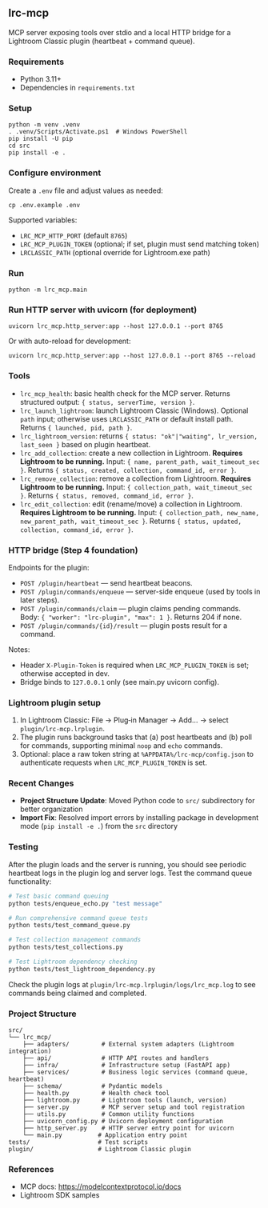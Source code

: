 ## lrc-mcp

MCP server exposing tools over stdio and a local HTTP bridge for a Lightroom Classic plugin (heartbeat + command queue).

### Requirements
- Python 3.11+
- Dependencies in `requirements.txt`

### Setup
```
python -m venv .venv
. .venv/Scripts/Activate.ps1  # Windows PowerShell
pip install -U pip
cd src
pip install -e .
```

### Configure environment
Create a `.env` file and adjust values as needed:
```
cp .env.example .env
```
Supported variables:
- `LRC_MCP_HTTP_PORT` (default `8765`)
- `LRC_MCP_PLUGIN_TOKEN` (optional; if set, plugin must send matching token)
- `LRCLASSIC_PATH` (optional override for Lightroom.exe path)

### Run
```
python -m lrc_mcp.main
```

### Run HTTP server with uvicorn (for deployment)
```
uvicorn lrc_mcp.http_server:app --host 127.0.0.1 --port 8765
```

Or with auto-reload for development:
```
uvicorn lrc_mcp.http_server:app --host 127.0.0.1 --port 8765 --reload
```

### Tools
- `lrc_mcp_health`: basic health check for the MCP server. Returns structured output: `{ status, serverTime, version }`.
- `lrc_launch_lightroom`: launch Lightroom Classic (Windows). Optional `path` input; otherwise uses `LRCLASSIC_PATH` or default install path. Returns `{ launched, pid, path }`.
- `lrc_lightroom_version`: returns `{ status: "ok"|"waiting", lr_version, last_seen }` based on plugin heartbeat.
- `lrc_add_collection`: create a new collection in Lightroom. **Requires Lightroom to be running.** Input: `{ name, parent_path, wait_timeout_sec }`. Returns `{ status, created, collection, command_id, error }`.
- `lrc_remove_collection`: remove a collection from Lightroom. **Requires Lightroom to be running.** Input: `{ collection_path, wait_timeout_sec }`. Returns `{ status, removed, command_id, error }`.
- `lrc_edit_collection`: edit (rename/move) a collection in Lightroom. **Requires Lightroom to be running.** Input: `{ collection_path, new_name, new_parent_path, wait_timeout_sec }`. Returns `{ status, updated, collection, command_id, error }`.

### HTTP bridge (Step 4 foundation)
Endpoints for the plugin:
- `POST /plugin/heartbeat` — send heartbeat beacons.
- `POST /plugin/commands/enqueue` — server-side enqueue (used by tools in later steps).
- `POST /plugin/commands/claim` — plugin claims pending commands. Body: `{ "worker": "lrc-plugin", "max": 1 }`. Returns 204 if none.
- `POST /plugin/commands/{id}/result` — plugin posts result for a command.

Notes:
- Header `X-Plugin-Token` is required when `LRC_MCP_PLUGIN_TOKEN` is set; otherwise accepted in dev.
- Bridge binds to `127.0.0.1` only (see main.py uvicorn config).

### Lightroom plugin setup
1) In Lightroom Classic: File → Plug‑in Manager → Add… → select `plugin/lrc-mcp.lrplugin`.
2) The plugin runs background tasks that (a) post heartbeats and (b) poll for commands, supporting minimal `noop` and `echo` commands.
3) Optional: place a raw token string at `%APPDATA%/lrc-mcp/config.json` to authenticate requests when `LRC_MCP_PLUGIN_TOKEN` is set.

### Recent Changes
- **Project Structure Update**: Moved Python code to `src/` subdirectory for better organization
- **Import Fix**: Resolved import errors by installing package in development mode (`pip install -e .`) from the `src` directory

### Testing
After the plugin loads and the server is running, you should see periodic heartbeat logs in the plugin log and server logs. Test the command queue functionality:

```bash
# Test basic command queuing
python tests/enqueue_echo.py "test message"

# Run comprehensive command queue tests
python tests/test_command_queue.py

# Test collection management commands
python tests/test_collections.py

# Test Lightroom dependency checking
python tests/test_lightroom_dependency.py
```

Check the plugin logs at `plugin/lrc-mcp.lrplugin/logs/lrc_mcp.log` to see commands being claimed and completed.

### Project Structure
```
src/
└── lrc_mcp/
    ├── adapters/         # External system adapters (Lightroom integration)
    ├── api/              # HTTP API routes and handlers
    ├── infra/            # Infrastructure setup (FastAPI app)
    ├── services/         # Business logic services (command queue, heartbeat)
    ├── schema/           # Pydantic models
    ├── health.py         # Health check tool
    ├── lightroom.py      # Lightroom tools (launch, version)
    ├── server.py         # MCP server setup and tool registration
    ├── utils.py          # Common utility functions
    ├── uvicorn_config.py # Uvicorn deployment configuration
    ├── http_server.py    # HTTP server entry point for uvicorn
    └── main.py          # Application entry point
tests/                   # Test scripts
plugin/                  # Lightroom Classic plugin
```

### References
- MCP docs: https://modelcontextprotocol.io/docs
- Lightroom SDK samples
